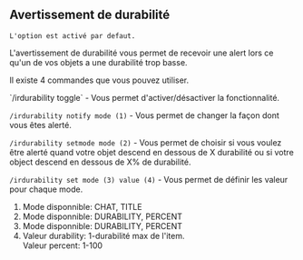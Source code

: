 ## Avertissement de durabilité

    L'option est activé par defaut.

L'avertissement de durabilité vous permet de recevoir une alert lors ce qu'un de vos objets a une durabilité trop basse.  

Il existe 4 commandes que vous pouvez utiliser.  

<div class="annotate" markdown>
`/irdurability toggle` - Vous permet d'activer/désactiver la fonctionnalité.  

`/irdurability notify mode (1)` - Vous permet de changer la façon dont vous êtes alerté.  

`/irdurability setmode mode (2)` - Vous permet de choisir si vous voulez être alerté quand votre objet 
descend en dessous de X durabilité ou si votre object descend en dessous de X% de durabilité.  

`/irdurability set mode (3) value (4)` - Vous permet de définir les valeur pour chaque mode.  

</div>

1. Mode disponnible: CHAT, TITLE
2. Mode disponnible: DURABILITY, PERCENT
3. Mode disponnible: DURABILITY, PERCENT
4. Valeur durability: 1-durabilité max de l'item.  
   Valeur percent: 1-100